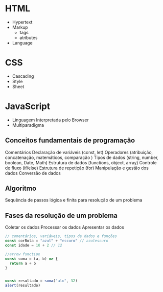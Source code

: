 # HTML

- Hypertext 
- Markup 
  - tags
  - atributes
- Language

# CSS

- Cascading
- Style
- Sheet

# JavaScript

- Linguagem Interpretada pelo Browser
- Multiparadigma

## Conceitos fundamentais de programação

Comentários
Declaração de variáveis (const, let)
Operadores (atribuição, concatenação, matemáticos, comparação )
Tipos de dados (string, number, boolean, Date, Math)
Estrutura de dados (functions, object, array)
Controle de fluxo (if/else)
Estrutura de repetição (for)
Manipulação e gestão dos dados
Conversão de dados

## Algoritmo

Sequência de passos lógica e finita para resolução de um problema

## Fases da resolução de um problema

Coletar os dados
Processar os dados
Apresentar os dados



```js
// comentários, variáveis, tipos de dados e funções
const corBola = "azul" + "escuro" // azulescuro
const idade = 10 + 2 // 12

//arrow function
const soma = (a, b) => {
  return a + b
}


const resultado = soma("alo", 32)
alert(resultado)
```